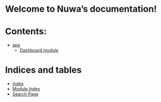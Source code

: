 <!-- Nuwa documentation master file, created by
sphinx-quickstart on Mon Jan 29 15:22:37 2024.
You can adapt this file completely to your liking, but it should at least
contain the root `toctree` directive. -->

# Welcome to Nuwa’s documentation!

# Contents:

* [app](modules.md)
  * [Dashboard module](Dashboard.md)

# Indices and tables

* [Index](genindex.md)
* [Module Index](py-modindex.md)
* [Search Page](search.md)
